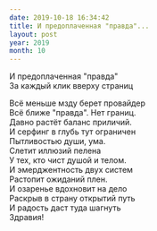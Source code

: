 ```yaml
---
date: 2019-10-18 16:34:42
title: И предоплаченная "правда"...
layout: post
year: 2019
month: 10
---
```

И предоплаченная "правда"<br/>
За каждый клик вверху страниц<br/>
<!--more-->
Всё меньше мзду берет провайдер<br/>
Всё ближе "правда". Нет границ. <br/>
Давно растёт баланс приличий. <br/>
И серфинг в глубь тут ограничен <br/>
Пытливостью души,  ума. <br/>
Слетит иллюзий пелена <br/>
У тех,  кто чист душой и телом. <br/>
И эмерджентность двух систем <br/>
Растопит ожиданий плен. <br/>
И озаренье вдохновит на дело<br/>
Раскрыв в страну открытий путь<br/>
И радость даст туда шагнуть <br/>
Здравия!<br/>